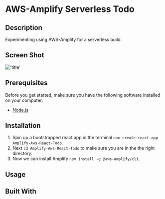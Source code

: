 
# AWS-Amplify Serverless Todo

## Description


Experimenting using AWS-Amplify for a serverless build.

## Screen Shot

!['title'](#)


## Prerequisites

Before you get started, make sure you have the following software installed on your computer:

- [Node.js](https://nodejs.org/en/)

## Installation


1. Spin up a bootstrapped react app in the terminal `npx create-react-app Amplify-Aws-React-Todo`.
2. Next `cd Amplify-Aws-React-Todo` to make sure you are in the the right directory.
3. Now we can install Amplify `npm install -g @aws-amplify/cli`.


## Usage



## Built With

<!-- This application uses the following technologies:

- [React](https://reactjs.org/) -->










